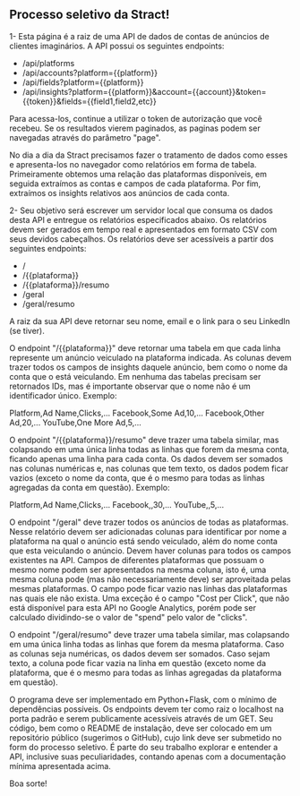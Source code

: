 ## Processo seletivo da Stract!

1- Esta página é a raiz de uma API de dados de contas de anúncios de clientes imaginários. A API possui os seguintes endpoints:
   - /api/platforms
   - /api/accounts?platform={{platform}}
   - /api/fields?platform={{platform}}
   - /api/insights?platform={{platform}}&account={{account}}&token={{token}}&fields={{field1,field2,etc}}

Para acessa-los, continue a utilizar o token de autorização que você recebeu. Se os resultados vierem paginados, as paginas podem ser navegadas através do parâmetro "page".

No dia a dia da Stract precisamos fazer o tratamento de dados como esses e apresenta-los no navegador como relatórios em forma de tabela.
 Primeiramente obtemos uma relação das plataformas disponíveis, em seguida extraímos as contas e campos de cada plataforma.
  Por fim, extraímos os insights relativos aos anúncios de cada conta.

2- Seu objetivo será escrever um servidor local que consuma os dados desta API e entregue os relatórios especificados abaixo.
 Os relatórios devem ser gerados em tempo real e apresentados em formato CSV com seus devidos cabeçalhos. 
 Os relatórios deve ser acessíveis a partir dos seguintes endpoints:
   - /
   - /{{plataforma}}
   - /{{plataforma}}/resumo
   - /geral
   - /geral/resumo

A raiz da sua API deve retornar seu nome, email e o link para o seu LinkedIn (se tiver).

O endpoint "/{{plataforma}}" deve retornar uma tabela em que cada linha represente um anúncio veiculado na plataforma indicada. As colunas devem trazer todos os campos de insights daquele anúncio, bem como o nome da conta que o está veiculando. Em nenhuma das tabelas precisam ser retornados IDs, mas é importante observar que o nome não é um identificador único. Exemplo:

Platform,Ad Name,Clicks,...
Facebook,Some Ad,10,...
Facebook,Other Ad,20,...
YouTube,One More Ad,5,...

O endpoint "/{{plataforma}}/resumo" deve trazer uma tabela similar, mas colapsando em uma única linha todas as linhas que forem da mesma conta, ficando apenas uma linha para cada conta. Os dados devem ser somados nas colunas numéricas e, nas colunas que tem texto, os dados podem ficar vazios (exceto o nome da conta, que é o mesmo para todas as linhas agregadas da conta em questão). Exemplo:

Platform,Ad Name,Clicks,...
Facebook,,30,...
YouTube,,5,...

O endpoint "/geral" deve trazer todos os anúncios de todas as plataformas. Nesse relatório devem ser adicionadas colunas para identificar por nome a plataforma na qual o anúncio está sendo veiculado, além do nome conta que esta veiculando o anúncio. 
Devem haver colunas para todos os campos existentes na API. Campos de diferentes plataformas que possuam o mesmo nome podem ser apresentados na mesma coluna, isto é, uma mesma coluna pode (mas não necessariamente deve) ser aproveitada pelas mesmas plataformas. O campo pode ficar vazio nas linhas das plataformas nas quais ele não exista. Uma exceção é o campo "Cost per Click", que não está disponível para esta API no Google Analytics, porém pode ser calculado dividindo-se o valor de "spend" pelo valor de "clicks".

O endpoint "/geral/resumo" deve trazer uma tabela similar, mas colapsando em uma única linha todas as linhas que forem da mesma plataforma. Caso as colunas seja numéricas, os dados devem ser somados. Caso sejam texto, a coluna pode ficar vazia na linha em questão (exceto nome da plataforma, que é o mesmo para todas as linhas agregadas da plataforma em questão).

O programa deve ser implementado em Python+Flask, com o mínimo de dependências possíveis. Os endpoints devem ter como raiz o localhost na porta padrão e serem publicamente acessíveis através de um GET. Seu código, bem como o README de instalação, deve ser colocado em um repositório público (sugerimos o GitHub), cujo link deve ser submetido no form do processo seletivo. É parte do seu trabalho explorar e entender a API, inclusive suas peculiaridades, contando apenas com a documentação mínima apresentada acima.

Boa sorte!